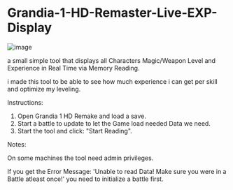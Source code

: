 # Grandia-1-HD-Remaster-Live-EXP-Display
![image](https://user-images.githubusercontent.com/28743231/161769900-19760257-98a1-4ca2-84fd-18da35dea30a.png)

a small simple tool that displays all Characters Magic/Weapon Level and Experience in Real Time via Memory Reading.

i made this tool to be able to see how much experience i can get per skill and optimize my leveling.


Instructions:

1. Open Grandia 1 HD Remake and load a save.
2. Start a battle to update to let the Game load needed Data we need.
3. Start the tool and click: "Start Reading".

Notes:

On some machines the tool need admin privileges.

If you get the Error Message: 'Unable to read Data! Make sure you were in a Battle atleast once!' you need to initialize a battle first.
